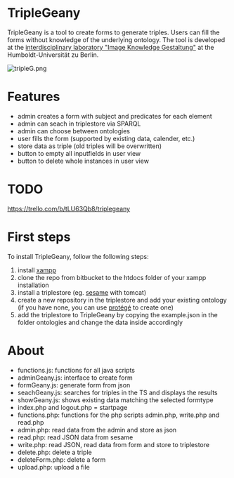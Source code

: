 # TripleGeany
TripleGeany is a tool to create forms to generate triples. Users can fill the forms without knowledge of the underlying ontology.
The tool is developed at the [interdisciplinary laboratory "Image Knowledge Gestaltung"](https://www.interdisciplinary-laboratory.hu-berlin.de/) at the Humboldt-Universität zu Berlin. 

![tripleG.png](https://bitbucket.org/repo/BenRdX/images/2508877502-tripleG.png)

# Features
 - admin creates a form with subject and predicates for each element
 - admin can seach in triplestore via SPARQL
 - admin can choose between ontologies
 - user fills the form (supported by existing data, calender, etc.)
 - store data as triple (old triples will be overwritten)
 - button to empty all inputfields in user view
 - button to delete whole instances in user view
  
# TODO
https://trello.com/b/tLU63Qb8/triplegeany  

# First steps
To install TripleGeany, follow the following steps:
1. install [xampp](https://www.apachefriends.org/de/index.html)
1. clone the repo from bitbucket to the htdocs folder of your xampp installation 
1. install a triplestore (eg. [sesame](http://rdf4j.org/) with tomcat)
1. create a new repository in the triplestore and add your existing ontology (if you have none, you can use [protégé](http://protege.stanford.edu/) to create one)
1. add the triplestore to TripleGeany by copying the example.json in the folder ontologies and change the data inside accordingly
  
# About
- functions.js: functions for all java scripts
- adminGeany.js: interface to create form
- formGeany.js: generate form from json
- seachGeany.js: searches for triples in the TS and displays the results
- showGeany.js: shows existing data matching the selected formtype
- index.php and logout.php = startpage
- functions.php: functions for the php scripts admin.php, write.php and read.php
- admin.php: read data from the admin and store as json 
- read.php: read JSON data from sesame
- write.php: read JSON, read data from form and store to triplestore
- delete.php: delete a triple 
- deleteForm.php: delete a form
- upload.php: upload a file